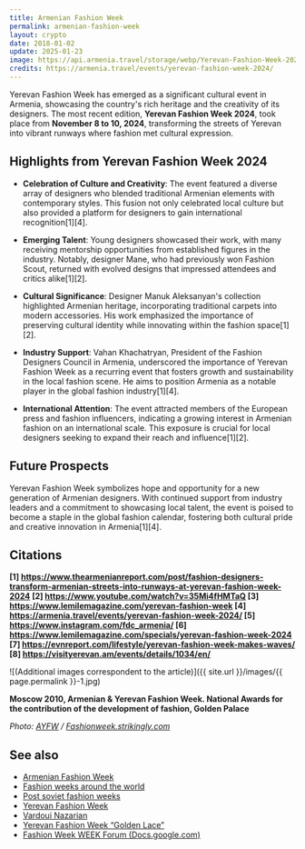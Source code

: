 ```yaml
---
title: Armenian Fashion Week
permalink: armenian-fashion-week
layout: crypto
date: 2018-01-02
update: 2025-01-23
image: https://api.armenia.travel/storage/webp/Yerevan-Fashion-Week-2024-672db75fe220a.webp
credits: https://armenia.travel/events/yerevan-fashion-week-2024/
---
```


Yerevan Fashion Week has emerged as a significant cultural event in Armenia, showcasing the country's rich heritage and the creativity of its designers. The most recent edition, **Yerevan Fashion Week 2024**, took place from **November 8 to 10, 2024**, transforming the streets of Yerevan into vibrant runways where fashion met cultural expression.

## Highlights from Yerevan Fashion Week 2024

- **Celebration of Culture and Creativity**: The event featured a diverse array of designers who blended traditional Armenian elements with contemporary styles. This fusion not only celebrated local culture but also provided a platform for designers to gain international recognition[1][4].

- **Emerging Talent**: Young designers showcased their work, with many receiving mentorship opportunities from established figures in the industry. Notably, designer Mane, who had previously won Fashion Scout, returned with evolved designs that impressed attendees and critics alike[1][2].

- **Cultural Significance**: Designer Manuk Aleksanyan's collection highlighted Armenian heritage, incorporating traditional carpets into modern accessories. His work emphasized the importance of preserving cultural identity while innovating within the fashion space[1][2].

- **Industry Support**: Vahan Khachatryan, President of the Fashion Designers Council in Armenia, underscored the importance of Yerevan Fashion Week as a recurring event that fosters growth and sustainability in the local fashion scene. He aims to position Armenia as a notable player in the global fashion industry[1][4].

- **International Attention**: The event attracted members of the European press and fashion influencers, indicating a growing interest in Armenian fashion on an international scale. This exposure is crucial for local designers seeking to expand their reach and influence[1][2].

## Future Prospects

Yerevan Fashion Week symbolizes hope and opportunity for a new generation of Armenian designers. With continued support from industry leaders and a commitment to showcasing local talent, the event is poised to become a staple in the global fashion calendar, fostering both cultural pride and creative innovation in Armenia[1][4].

## Citations

**[1] https://www.thearmenianreport.com/post/fashion-designers-transform-armenian-streets-into-runways-at-yerevan-fashion-week-2024
[2] https://www.youtube.com/watch?v=35Mi4fHMTaQ
[3] https://www.lemilemagazine.com/yerevan-fashion-week
[4] https://armenia.travel/events/yerevan-fashion-week-2024/
[5] https://www.instagram.com/fdc_armenia/
[6] https://www.lemilemagazine.com/specials/yerevan-fashion-week-2024
[7] https://evnreport.com/lifestyle/yerevan-fashion-week-makes-waves/
[8] https://visityerevan.am/events/details/1034/en/**

![(Additional images correspondent to the article)]({{ site.url }}/images/{{ page.permalink }}-1.jpg)

**Moscow 2010, Armenian & Yerevan Fashion Week. National Awards for the contribution of the development of fashion, Golden Palace**

*Photo: [AYFW](fashionweek.strikingly.com) / [Fashionweek.strikingly.com](fashionweek.strikingly.com)*

## See also

+ [Armenian Fashion Week](armenian-fashion-week)
+ [Fashion weeks around the world](fashion-weeks-around-the-world)
+ [Post soviet fashion weeks](post-soviet-fashion-weeks)
+ [Yerevan Fashion Week](yerevan-fashion-week)
+ [Vardoui Nazarian](vardoui-nazarian)
+ [Yerevan Fashion Week “Golden Lace”](yerevan-fashion-week-golden-lace)
+ [Fashion Week WEEK Forum (Docs.google.com)](https://docs.google.com/forms/d/e/1FAIpQLScy7ZmXMJ0XstLk-osNyBW_iZncRw0xDIKAWRP98WNkPP_MYQ/viewform)
